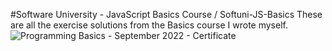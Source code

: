 #Software University - JavaScript Basics Course / 
Softuni-JS-Basics
These are all the exercise solutions from the Basics course I wrote myself.
![Programming Basics - September 2022 - Certificate](https://user-images.githubusercontent.com/109210142/199962186-9efd7b8f-b7dd-4c36-8a0b-6335265a7a3c.jpeg)

